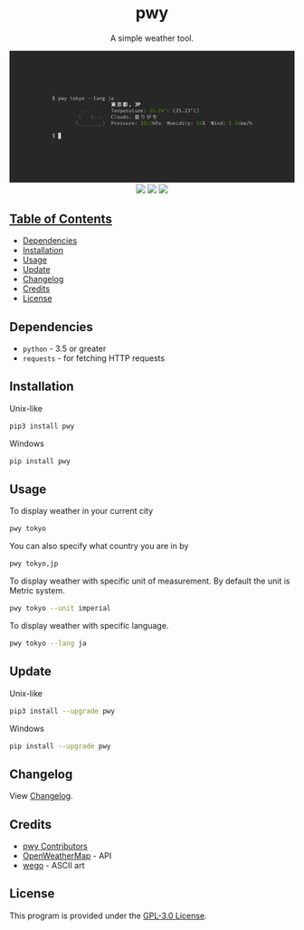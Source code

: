 <div align="center">
    <h1>pwy</h1>
    <p>A simple weather tool.</p>
    <img src="https://raw.githubusercontent.com/clieg/clieg.github.io/master/images/pwy.png"><br>
    <a href="https://pypi.org/project/pwy"><img src="https://img.shields.io/pypi/v/pwy"></a>
    <a href="https://openweathermap.org/api"><img src="https://img.shields.io/badge/openweathermap-api-blue"></a>
    <a href="https://github.com/clieg/pwy/blob/master/LICENSE"><img src="https://img.shields.io/badge/license-GPL&#8208;3.0-blue">
</div>

## Table of Contents
* [Dependencies](#dependencies)
* [Installation](#installation)
* [Usage](#usage)
* [Update](#update)
* [Changelog](#changelog)
* [Credits](#credits)
* [License](#license)

## Dependencies
* `python` - 3.5 or greater
* `requests` - for fetching HTTP requests


## Installation
Unix-like
```bash
pip3 install pwy
```

Windows
```bash
pip install pwy
```


## Usage
To display weather in your current city
```bash
pwy tokyo
```

You can also specify what country you are in by
```bash
pwy tokyo,jp
```

To display weather with specific unit of measurement. By default the unit is Metric system.
```bash
pwy tokyo --unit imperial
```

To display weather with specific language.
```bash
pwy tokyo --lang ja
```


## Update
Unix-like
```bash
pip3 install --upgrade pwy
```

Windows
```bash
pip install --upgrade pwy
```


## Changelog
View [Changelog](https://github.com/clieg/pwy/blob/master/CHANGELOG.md).


## Credits
* [pwy Contributors](https://github.com/clieg/pwy/graphs/contributors)
* [OpenWeatherMap](https://openweathermap.org/current) - API
* [wego](https://github.com/schachmat/wego) - ASCII art

## License
This program is provided under the [GPL-3.0 License](https://github.com/clieg/pwy/blob/master/LICENSE).